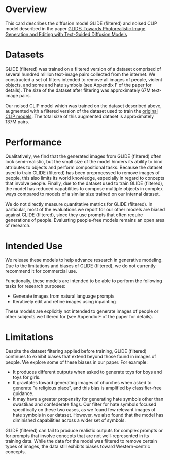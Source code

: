 # Overview

This card describes the diffusion model GLIDE (filtered) and noised CLIP model described in the paper [GLIDE: Towards
Photorealistic Image Generation and Editing with Text-Guided Diffusion Models](https://arxiv.org/abs/2112.10741)

# Datasets

GLIDE (filtered) was trained on a filtered version of a dataset comprised of several hundred million text-image pairs
collected from the internet. We constructed a set of filters intended to remove all images of people, violent objects, and some
and hate symbols (see Appendix F of the paper for details). The size of the dataset after filtering was approximately
67M text-image pairs.

Our noised CLIP model which was trained on the dataset described above, augmented with a filtered version of the dataset used
to train the [original CLIP models](https://github.com/openai/clip). The total size of this augmented dataset is approximately 137M pairs.

# Performance

Qualitatively, we find that the generated images from GLIDE (filtered) often look semi-realistic, but the small size of the model hinders
its ability to bind attributes to objects and perform compositional tasks. Because the dataset used to train GLIDE
(filtered) has been preprocessed to remove images of people, this also limits its world knowledge, especially in regard
to concepts that involve people.
Finally, due to the dataset used to train GLIDE (filtered), the model has reduced capabilities to compose multiple objects in complex ways compared to models of a similar size trained on our internal dataset.

We do not directly measure quantitative metrics for GLIDE (filtered). In particular, most of the evaluations we report for our other models are biased against GLIDE (filtered), since they use prompts that often require generations of people. Evaluating people-free models remains an open area of research.

# Intended Use

We release these models to help advance research in generative modeling. Due to the limitations and biases of GLIDE (filtered), we do not currently recommend it for commercial use.

Functionally, these models are intended to be able to perform the following tasks for research purposes:
 * Generate images from natural language prompts
 * Iteratively edit and refine images using inpainting

These models are explicitly not intended to generate images of people or other subjects we filtered for (see Appendix F of the paper for details).

# Limitations

Despite the dataset filtering applied before training, GLIDE (filtered) continues to exhibit biases that extend beyond those found in images of people.
We explore some of these biases in our paper. For example:

  * It produces different outputs when asked to generate toys for boys and toys for girls.
  * It gravitates toward generating images of churches when asked to generate "a religious place",
    and this bias is amplified by classifier-free guidance.
  * It may have a greater propensity for generating hate symbols other than swastikas and confederate flags. Our filter
    for hate symbols focused specifically on these two cases, as we found few relevant images of hate symbols in our
    dataset. However, we also found that the model has diminished capabilities across a wider set of symbols.

GLIDE (filtered) can fail to produce realistic outputs for complex prompts or for prompts that involve concepts that are
not well-represented in its training data. While the data for the model was filtered to remove certain types of images,
the data still exhibits biases toward Western-centric concepts.
